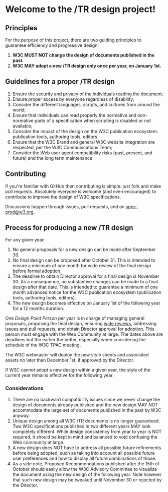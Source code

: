 # Welcome to the /TR design project!

## Principles

For the purpose of this project, there are two guiding principles to guarantee efficiency and progressive design:

1. **W3C MUST NOT change the design of documents published in the past.**
2. **W3C MAY adopt a new /TR design only once per year, on January 1st.**

## Guidelines for a proper /TR design

1. Ensure the security and privacy of the individuals reading the document;
2. Ensure proper access by everyone regardless of disability;
3. Consider the different languages, scripts, and cultures from around the world;
4. Ensure that individuals can read properly the normative and non-normative parts of a specification when scripting is disabled or not available;
5. Consider the impact of the design on the W3C publication ecosystem: publication tools, authoring tools, editors
6. Ensure that the W3C Brand and general W3C website integration are respected, per the W3C Communications Team;
7. Consider the Web user agent compatibility risks (past, present, and future) and the long term maintenance

## Contributing

If you're familiar with GitHub then contributing is simple: just fork and make pull requests. Absolutely everyone is welcome (and even encouraged) to contribute to improve the design of W3C specifications.

Discussions happen through issues, pull requests, and on spec-prod@w3.org.

## Process for producing a new /TR design

For any given year:

1. No general proposals for a new design can be made after September 30.
2. No final design can be proposed after October 31. This is intended to ensure a minimum of one month for wide review of the final design before formal adoption.
3. The deadline to obtain Director approval for a final design is November 30. As a consequence, no substantive changes can be made to a final design after that date. This is intended to guarantee a minimum of one month advanced notice for the W3C publication ecosystem (publication tools, authoring tools, editors).
4. The new design becomes effective on January 1st of the following year for a 12 months duration.

One _Design Point Person_ per year is in charge of managing general proposals, proposing the final design, ensuring [wide reviews](http://www.w3.org/2014/Process-20140801/#wide-review), addressing issues and pull requests, and obtain Director approval for adoption. This person must engage with the Web Community at large. The dates above are deadlines but the earlier the better, especially when considering the schedule of the W3C TPAC meeting.

The W3C webmaster will deploy the new style sheets and associated assets no later than December 1st, if approved by the Director.

If W3C cannot adopt a new design within a given year, the style of the current year remains effective for the following year.

### Considerations

1. There are no backward compatibility issues since we never change the design of documents already published and the new design MAY NOT accommodate the large set of documents published in the past by W3C anyway.
2. Unique design among all W3C /TR documents is no longer guaranteed. Two W3C specifications published in two different years MAY look completely different. While design consistency from year to year is NOT required, it should be kept in mind and balanced to void confusing the Web community at large.
3. A new design does NOT have to address all possible future refinements before being adopted, such as taking into account all possible future user preferences and how to display all future combinations of those.
4. As a side note, Proposed Recommendations published after the 15th of October should easily allow the W3C Advisory Committee to visualize the document using the new design of the following year. Note however that such new design may be tweaked until November 30 or rejected by the Director.
